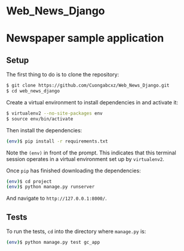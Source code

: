 # Web_News_Django
# Newspaper sample application

## Setup

The first thing to do is to clone the repository:

```sh
$ git clone https://github.com/Cuongabcxz/Web_News_Django.git
$ cd web_news_django
```

Create a virtual environment to install dependencies in and activate it:

```sh
$ virtualenv2 --no-site-packages env
$ source env/bin/activate
```

Then install the dependencies:

```sh
(env)$ pip install -r requirements.txt
```
Note the `(env)` in front of the prompt. This indicates that this terminal
session operates in a virtual environment set up by `virtualenv2`.

Once `pip` has finished downloading the dependencies:
```sh
(env)$ cd project
(env)$ python manage.py runserver
```
And navigate to `http://127.0.0.1:8000/`.

## Tests

To run the tests, `cd` into the directory where `manage.py` is:
```sh
(env)$ python manage.py test gc_app
```
